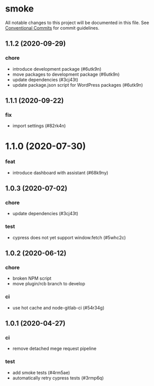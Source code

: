 # smoke

All notable changes to this project will be documented in this file.
See [Conventional Commits](https://conventionalcommits.org) for commit guidelines.

## 1.1.2 (2020-09-29)


### chore

* introduce development package (#6utk9n)
* move packages to development package (#6utk9n)
* update dependencies (#3cj43t)
* update package.json script for WordPress packages (#6utk9n)





## 1.1.1 (2020-09-22)


### fix

* import settings (#82rk4n)





# 1.1.0 (2020-07-30)


### feat

* introduce dashboard with assistant (#68k9ny)





## 1.0.3 (2020-07-02)


### chore

* update dependencies (#3cj43t)


### test

* cypress does not yet support window.fetch (#5whc2c)





## 1.0.2 (2020-06-12)


### chore

* broken NPM script
* move plugin/rcb branch to develop


### ci

* use hot cache and node-gitlab-ci (#54r34g)





## 1.0.1 (2020-04-27)


### ci

* remove detached mege request pipeline


### test

* add smoke tests (#4rm5ae)
* automatically retry cypress tests (#3rmp6q)
